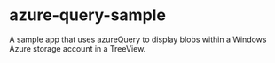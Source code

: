 azure-query-sample
==================

A sample app that uses azureQuery to display blobs within a Windows Azure storage account in a TreeView.